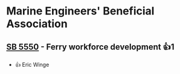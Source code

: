 # Marine Engineers' Beneficial Association

## [SB 5550](/bill/2023-24/sb/5550/) - Ferry workforce development 👍1  
* 👍 Eric Winge